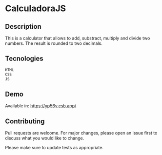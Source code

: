 # CalculadoraJS

## Description

This is a calculator that allows to add, substract, multiply and divide two numbers. The result is rounded to two decimals.

## Tecnologies



```bash
HTML
CSS
JS
```

## Demo

Available in: 
 https://yp56v.csb.app/


## Contributing
Pull requests are welcome. For major changes, please open an issue first to discuss what you would like to change.

Please make sure to update tests as appropriate.

